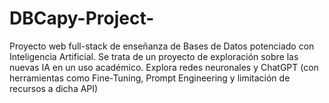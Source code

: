 # DBCapy-Project-
Proyecto web full-stack de enseñanza de Bases de Datos potenciado con Inteligencia Artificial. Se trata de un proyecto de exploración sobre las nuevas IA en un uso académico. Explora redes neuronales y ChatGPT (con herramientas como Fine-Tuning, Prompt Engineering y limitación de recursos a dicha API)
